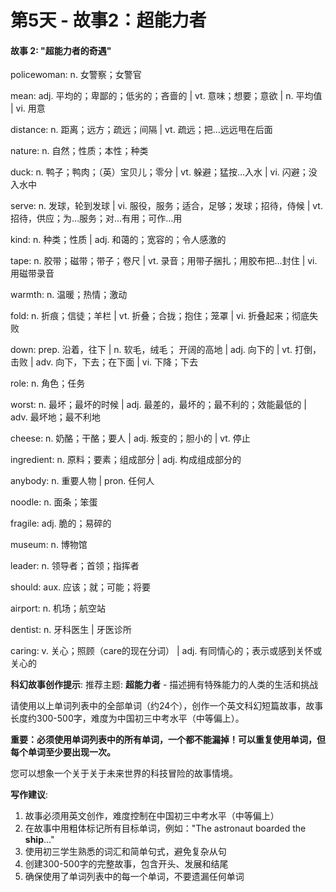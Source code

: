 # 第5天 - 故事2：超能力者

#### 故事 2: "超能力者的奇遇"

policewoman: n. 女警察；女警官

mean: adj. 平均的；卑鄙的；低劣的；吝啬的 | vt. 意味；想要；意欲 | n. 平均值 | vi. 用意

distance: n. 距离；远方；疏远；间隔 | vt. 疏远；把…远远甩在后面

nature: n. 自然；性质；本性；种类

duck: n. 鸭子；鸭肉；（英）宝贝儿；零分 | vt. 躲避；猛按…入水 | vi. 闪避；没入水中

serve: n. 发球，轮到发球 | vi. 服役，服务；适合，足够；发球；招待，侍候 | vt. 招待，供应；为…服务；对…有用；可作…用

kind: n. 种类；性质 | adj. 和蔼的；宽容的；令人感激的

tape: n. 胶带；磁带；带子；卷尺 | vt. 录音；用带子捆扎；用胶布把…封住 | vi. 用磁带录音

warmth: n. 温暖；热情；激动

fold: n. 折痕；信徒；羊栏 | vt. 折叠；合拢；抱住；笼罩 | vi. 折叠起来；彻底失败

down: prep. 沿着，往下 | n. 软毛，绒毛； 开阔的高地 | adj. 向下的 | vt. 打倒，击败 | adv. 向下，下去；在下面 | vi. 下降；下去

role: n. 角色；任务

worst: n. 最坏；最坏的时候 | adj. 最差的，最坏的；最不利的；效能最低的 | adv. 最坏地；最不利地

cheese: n.  奶酪；干酪；要人 | adj. 叛变的；胆小的 | vt. 停止

ingredient: n. 原料；要素；组成部分 | adj. 构成组成部分的

anybody: n. 重要人物 | pron. 任何人

noodle: n. 面条；笨蛋

fragile: adj. 脆的；易碎的

museum: n. 博物馆

leader: n. 领导者；首领；指挥者

should: aux. 应该；就；可能；将要

airport: n. 机场；航空站

dentist: n. 牙科医生 | 牙医诊所

caring: v. 关心；照顾（care的现在分词） | adj. 有同情心的；表示或感到关怀或关心的

**科幻故事创作提示**:
推荐主题: **超能力者** - 描述拥有特殊能力的人类的生活和挑战

请使用以上单词列表中的全部单词（约24个），创作一个英文科幻短篇故事，故事长度约300-500字，难度为中国初三中考水平（中等偏上）。

**重要：必须使用单词列表中的所有单词，一个都不能漏掉！可以重复使用单词，但每个单词至少要出现一次。**

您可以想象一个关于关于未来世界的科技冒险的故事情境。

**写作建议**: 
1. 故事必须用英文创作，难度控制在中国初三中考水平（中等偏上）
2. 在故事中用粗体标记所有目标单词，例如："The astronaut boarded the **ship**..."
3. 使用初三学生熟悉的词汇和简单句式，避免复杂从句
4. 创建300-500字的完整故事，包含开头、发展和结尾
5. 确保使用了单词列表中的每一个单词，不要遗漏任何单词
